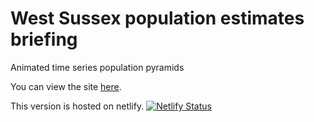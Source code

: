 # West Sussex population estimates briefing
Animated time series population pyramids

You can view the site [here](https://wsx-population-jsna.netlify.com).

This version is hosted on netlify. [![Netlify Status](https://api.netlify.com/api/v1/badges/abfde585-8be1-445c-aeb0-6283c0a1d1a0/deploy-status)](https://app.netlify.com/sites/wsx-population-jsna/deploys)
